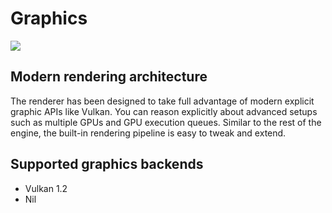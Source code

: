 # Graphics

![](https://ourmachinery.com/images/eap.jpg)

## Modern rendering architecture

The renderer has been designed to take full advantage of modern explicit graphic APIs like Vulkan. You can reason explicitly about advanced setups such as multiple GPUs and GPU execution queues. Similar to the rest of the engine, the built-in rendering pipeline is easy to tweak and extend.

##  Supported graphics backends

- Vulkan 1.2
- Nil

